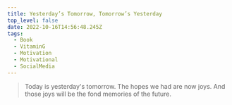 ```yaml
---
title: Yesterday’s Tomorrow, Tomorrow’s Yesterday
top_level: false
date: 2022-10-16T14:56:48.245Z
tags:
  - Book
  - VitaminG
  - Motivation
  - Motivational
  - SocialMedia
---
```

> Today is yesterday's tomorrow. The hopes we had are now joys. And those joys will be the fond memories of the future.